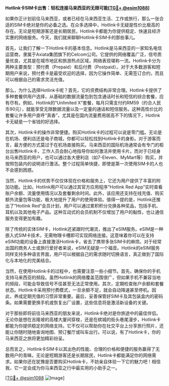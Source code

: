 **Hotlink卡SIM卡出售：轻松连接马来西亚的无限可能[[TG💪+ @esim1088](https://t.me/s/esim1088)]**

如果你正计划前往马来西亚，或者已经在马来西亚生活、工作或旅行，那么一张合适的SIM卡绝对是你的必备之选。在众多选择中，Hotlink卡无疑是性价比极高的存在。无论是短期游客还是长期居民，Hotlink卡都能为你提供稳定、快速且经济实惠的网络服务。今天，我们就来聊聊Hotlink卡SIM卡的那些事儿。

首先，让我们了解一下Hotlink卡的基本信息。Hotlink是马来西亚的一家知名电信运营商，隶属于Axiata集团旗下的Celcom公司。它提供的网络覆盖广泛，信号质量优良，尤其是在城市地区和旅游热点区域，网络表现堪称一流。Hotlink卡分为两种主要类型：预付费（Prepaid）和后付费（Postpaid）。对于大多数游客和短期用户来说，预付费卡是最受欢迎的选择，因为它操作简单、无需签订合约，而且可以根据自己的需求灵活充值。

那么，为什么选择Hotlink卡呢？首先，它的资费结构非常合理。Hotlink卡提供了多种套餐供用户选择，从基础的数据流量包到包含通话时长和短信的综合套餐，应有尽有。例如，Hotlink的“Unlimited X”套餐，每月只需支付约RM59（约合人民币90元），就能享受无限数据流量以及一定量的通话和短信服务。这种高性价比的套餐让许多用户直呼“真香”，尤其是在国内流量费用居高不下的情况下，Hotlink卡无疑是一个省钱的好选择。

其次，Hotlink卡的操作非常便捷。购买Hotlink卡的过程可以说是零门槛。无论是在机场、便利店还是电子商城，你都可以轻松找到Hotlink卡的身影。对于游客而言，最方便的方式莫过于在机场直接购买。马来西亚的国际机场通常会有专门的柜台出售Hotlink卡，工作人员会耐心地指导你如何激活并使用卡片。而对于已经身处马来西亚的用户，也可以通过各大便利店（如7-Eleven、MyMart等）购买，并按照包装内的说明进行激活。整个过程简单快捷，即使是第一次使用SIM卡的人也不会感到困惑。

当然，Hotlink卡的优势不仅仅体现在价格和服务上，它还为用户提供了丰富的附加功能。比如，Hotlink用户可以通过其官方应用程序“Hotlink Red App”实时查看账户余额、流量使用情况以及套餐剩余时间。此外，该应用还支持在线充值、购买额外流量包等功能，极大地提升了用户的使用体验。值得一提的是，Hotlink还推出了“Hotlink Red”会员计划，用户可以通过累积积分兑换各种奖品，包括手机、耳机以及其他电子产品。这种互动式的会员机制不仅增加了用户的黏性，也让通信服务变得更加有趣。

除了传统的实体SIM卡，Hotlink还紧跟时代潮流，推出了eSIM服务。eSIM是一种嵌入式SIM卡技术，无需物理卡槽即可实现网络连接。这意味着你可以在支持eSIM功能的设备上直接激活Hotlink卡，省去了携带多张SIM卡的麻烦。对于经常出国的商务人士或旅行爱好者来说，eSIM无疑是一个福音。Hotlink的eSIM服务同样支持多种语言界面，用户可以根据自己的需求随时切换语言，真正做到了国际化与本地化的完美结合。

当然，在使用Hotlink卡的过程中，也需要注意一些小细节。首先，确保你的手机支持马来西亚的频段。虽然Hotlink的网络覆盖范围很广，但如果手机不兼容当地的频段，可能会导致信号不佳甚至无法正常使用。其次，定期检查账户余额和套餐状态。Hotlink卡采用预付费模式，一旦余额不足，就会自动降速甚至停机。因此，养成定期充值的习惯非常重要。最后，妥善保管好SIM卡及其包装盒内的密码条。如果需要更换手机或恢复出厂设置，这些信息将是激活新设备的关键。

对于那些即将前往马来西亚的朋友来说，Hotlink卡绝对是你旅途中的最佳伴侣。无论你是想在吉隆坡的高楼大厦间穿梭，还是在槟城的街头巷尾漫步，Hotlink卡都能为你提供稳定的网络支持。它不仅可以帮助你在社交平台上分享旅行照片，还能让你随时随地查询地图、预订餐厅或叫车出行。可以说，有了Hotlink卡，你的马来西亚之旅将更加精彩纷呈。

总而言之，Hotlink卡SIM卡以其出色的性能、合理的价格和便捷的服务赢得了无数用户的青睐。无论是短期游客还是长期居民，Hotlink卡都能满足你的网络需求。如果你还在犹豫是否要购买Hotlink卡，不妨亲自体验一下它的魅力吧！相信我，它一定会成为你马来西亚之行中最实用的小助手之一。

[[TG💪+ @esim1088](https://t.me/s/esim1088) ![Image](https://i.postimg.cc/4NQfJmqS/Snipaste-2025-05-13-00-14-12.png)]